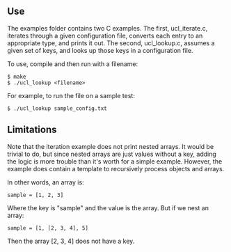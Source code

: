 ## Use

The examples folder contains two C examples. The first, ucl\_iterate.c, iterates through a given configuration file, converts each entry to an appropriate type, and prints it out. The second, ucl\_lookup.c, assumes a given set of keys, and looks up those keys in a configuration file.

To use, compile and then run with a filename:

    $ make
    $ ./ucl_lookup <filename>

For example, to run the file on a sample test:

    $ ./ucl_lookup sample_config.txt

## Limitations

Note that the iteration example does not print nested arrays. It would be trivial to do, but since nested arrays are just values without a key, adding the logic is more trouble than it's worth for a simple example. However, the example does contain a template to recursively process objects and arrays.

In other words, an array is:

```nginx
sample = [1, 2, 3]
```

Where the key is "sample" and the value is the array. But if we nest an array:

```nginx
sample = [1, [2, 3, 4], 5]
```

Then the array [2, 3, 4] does not have a key.
